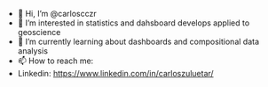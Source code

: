 - 👋 Hi, I’m @carloscczr
- 👀 I’m interested in statistics and dahsboard develops applied to geoscience 
- 🌱 I’m currently learning about dashboards and compositional data analysis  
- 📫 How to reach me:
- Linkedin: https://www.linkedin.com/in/carloszuluetar/

<!---
carloscczr/carloscczr is a ✨ special ✨ repository because its `README.md` (this file) appears on your GitHub profile.
You can click the Preview link to take a look at your changes.
--->
